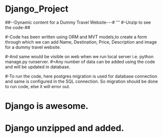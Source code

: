 # Django_Project
##--Dynamic content for a Dummy Travel Website---#
'''
#-Unzip to see the code-##

#-Code has been written using ORM and MVT models,to create a form through which 
  we can add Name, Destination, Price, Description and image for a dummy travel website.

#-And same would be visible on web when we run local server i.e. python manage.py runserver.
#=Any number of data can be added using the code and will be updated in database.

#-To run the code, here postgres migration is used for database connection and same is
  configured in the SQL connection. So migration should be done to run code, else it will error out.

# Django is awesome.

# Django unzipped and added.